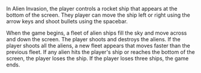 
In Alien Invasion, the player controls a rocket ship that appears at the bottom of the screen. They player can move the ship left or right using the arrow keys and shoot bullets using the spacebar.

When the game begins, a fleet of alien ships fill the sky and move across and down the screen. The player shoots and  destroys the aliens. If the player shoots all the aliens, a new fleet appears that moves faster than the previous fleet. If any alien hits the player's ship or reaches the bottom of the screen, the player loses the ship. If the player loses three ships, the game ends. 